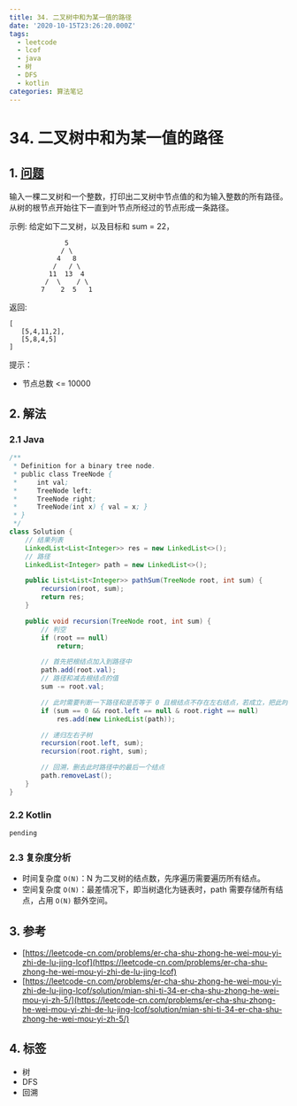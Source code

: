 ```yaml
---
title: 34. 二叉树中和为某一值的路径
date: '2020-10-15T23:26:20.000Z'
tags:
  - leetcode
  - lcof
  - java
  - 树
  - DFS
  - kotlin
categories: 算法笔记
---
```


# 34. 二叉树中和为某一值的路径

## 1. [问题](https://leetcode-cn.com/problems/er-cha-shu-zhong-he-wei-mou-yi-zhi-de-lu-jing-lcof)

输入一棵二叉树和一个整数，打印出二叉树中节点值的和为输入整数的所有路径。从树的根节点开始往下一直到叶节点所经过的节点形成一条路径。

示例: 给定如下二叉树，以及目标和 sum = 22，

```text
              5
             / \
            4   8
           /   / \
          11  13  4
         /  \    / \
        7    2  5   1
```

返回:

```text
[
   [5,4,11,2],
   [5,8,4,5]
]
```

提示：

* 节点总数 &lt;= 10000

## 2. 解法

### 2.1 Java

```java
/**
 * Definition for a binary tree node.
 * public class TreeNode {
 *     int val;
 *     TreeNode left;
 *     TreeNode right;
 *     TreeNode(int x) { val = x; }
 * }
 */
class Solution {
    // 结果列表
    LinkedList<List<Integer>> res = new LinkedList<>();
    // 路径
    LinkedList<Integer> path = new LinkedList<>();

    public List<List<Integer>> pathSum(TreeNode root, int sum) {
        recursion(root, sum);
        return res;
    }

    public void recursion(TreeNode root, int sum) {
        // 判空
        if (root == null)
            return;

        // 首先把根结点加入到路径中
        path.add(root.val);
        // 路径和减去根结点的值
        sum -= root.val;

        // 此时需要判断一下路径和是否等于 0 且根结点不存在左右结点，若成立，把此时的路径添加到结果中
        if (sum == 0 && root.left == null & root.right == null)
            res.add(new LinkedList(path));

        // 递归左右子树
        recursion(root.left, sum);
        recursion(root.right, sum);

        // 回溯，删去此时路径中的最后一个结点
        path.removeLast();
    }
}
```

### 2.2 Kotlin

```kotlin
pending
```

### 2.3 复杂度分析

* 时间复杂度 `O(N)`：N 为二叉树的结点数，先序遍历需要遍历所有结点。
* 空间复杂度 `O(N)`：最差情况下，即当树退化为链表时，path 需要存储所有结点，占用 `O(N)` 额外空间。

## 3. 参考

* [https://leetcode-cn.com/problems/er-cha-shu-zhong-he-wei-mou-yi-zhi-de-lu-jing-lcof](https://leetcode-cn.com/problems/er-cha-shu-zhong-he-wei-mou-yi-zhi-de-lu-jing-lcof)
* [https://leetcode-cn.com/problems/er-cha-shu-zhong-he-wei-mou-yi-zhi-de-lu-jing-lcof/solution/mian-shi-ti-34-er-cha-shu-zhong-he-wei-mou-yi-zh-5/](https://leetcode-cn.com/problems/er-cha-shu-zhong-he-wei-mou-yi-zhi-de-lu-jing-lcof/solution/mian-shi-ti-34-er-cha-shu-zhong-he-wei-mou-yi-zh-5/)

## 4. 标签

* 树
* DFS
* 回溯

